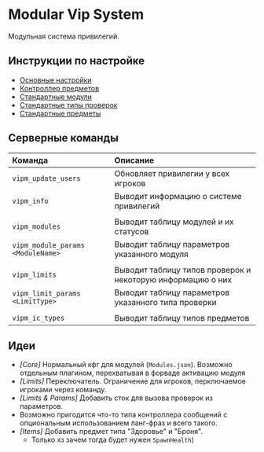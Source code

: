 # Modular Vip System

Модульная система привилегий.

## Инструкции по настройке

- [Основные настройки](readme/configs.md)
- [Контроллер предметов](readme/items.md)
- [Стандартные модули](readme/default-modules.md)
- [Стандартные типы проверок](readme/default-limits.md)
- [Стандартные предметы](readme/default-items.md)

## Серверные команды

|Команда                            |Описание
|:---                               |:---
|`vipm_update_users`                |Обновляет привилегии у всех игроков
|`vipm_info`                        |Выводит информацию о системе привилегий
||
|`vipm_modules`                     |Выводит таблицу модулей и их статусов
|`vipm_module_params <ModuleName>`  |Выводит таблицу параметров указанного модуля
||
|`vipm_limits`                      |Выводит таблицу типов проверок и некоторую информацию о них
|`vipm_limit_params <LimitType>`    |Выводит таблицу параметров указанного типа проверки
||
|`vipm_ic_types`                    |Выводит таблицу типов предметов

## Идеи

- _\[Core\]_ Нормальный кфг для модулей (`Modules.json`). Возможно отдельным плагином, перехватывая в форваде активацию модуля
- _\[Limits\]_ Переключатель. Ограничение для игроков, перключаемое игроками через команду.
- _\[Limits & Params\]_ Добавить сток для вызова проверок из параметров.
- Возможно пригодится что-то типа контроллера сообщений с опциональным использованием ланг-фраз и всего такого.
- _\[Items\]_ Добавить предмет типа "Здоровье" и "Броня".
  - Только хз зачем тогда будет нужен `SpawnHealth`)
